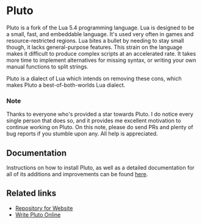 # Pluto
Pluto is a fork of the Lua 5.4 programming language. Lua is designed to be a small, fast, and embeddable language. It's used very often in games and resource-restricted regions. Lua bites a bullet by needing to stay small though, it lacks general-purpose features. This strain on the language makes it difficult to produce complex scripts at an accelerated rate. It takes more time to implement alternatives for missing syntax, or writing your own manual functions to split strings.

Pluto is a dialect of Lua which intends on removing these cons, which makes Pluto a best-of-both-worlds Lua dialect.

### Note
Thanks to everyone who's provided a star towards Pluto. I do notice every single person that does so, and it provides me excellent motivation to continue working on Pluto. On this note, please do send PRs and plenty of bug reports if you stumble upon any. All help is appreciated.

## Documentation

Instructions on how to install Pluto, as well as a detailed documentation for all of its additions and improvements can be found [here](https://plutolang.github.io/docs/Introduction).

## Related links

- [Repository for Website](https://github.com/PlutoLang/plutolang.github.io)
- [Write Pluto Online](https://plutolang.github.io/web/)